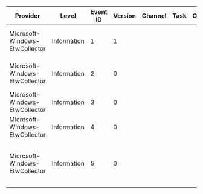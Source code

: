 Provider                        |  Level        |  Event ID  |  Version  |  Channel  |  Task  |  Opcode  |  Keyword  |  Message
--------------------------------|---------------|------------|-----------|-----------|--------|----------|-----------|-----------------------------------------------------------------------------------------
Microsoft-Windows-EtwCollector  |  Information  |  1         |  1        |           |        |          |           |  Profiling for target ({ProcessID}) has started.
Microsoft-Windows-EtwCollector  |  Information  |  2         |  0        |           |        |          |           |  Profiling for target ({ProcessID}) has stopped.
Microsoft-Windows-EtwCollector  |  Information  |  3         |  0        |           |        |          |           |
Microsoft-Windows-EtwCollector  |  Information  |  4         |  0        |           |        |          |           |
Microsoft-Windows-EtwCollector  |  Information  |  5         |  0        |           |        |          |           |  Machine [Name: {Name}] [OS Description: {OSDescription}] [Architecture: {Architecture}]